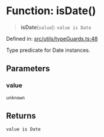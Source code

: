 # Function: isDate()

> **isDate**(`value`): `value is Date`

Defined in: [src/utils/typeGuards.ts:48](https://github.com/Nick2bad4u/Uptime-Watcher/blob/3cce0c3b352c8390536ca3c7399ece50a05faf18/src/utils/typeGuards.ts#L48)

Type predicate for Date instances.

## Parameters

### value

`unknown`

## Returns

`value is Date`
